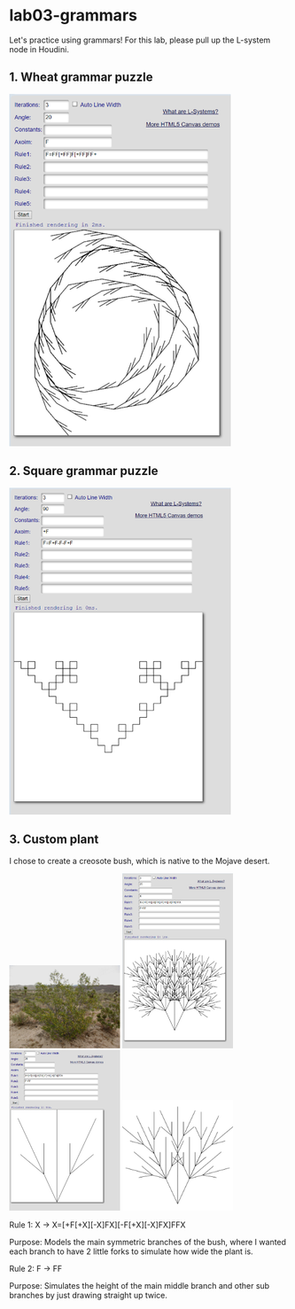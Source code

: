 # lab03-grammars
Let's practice using grammars! For this lab, please pull up the L-system node in Houdini.

## 1. Wheat grammar puzzle
<img width="400" alt="square1" src="sol1.png">

## 2. Square grammar puzzle
<img width="400" alt="square2" src="sol2.png">

## 3. Custom plant
I chose to create a creosote bush, which is native to the Mojave desert.

<img width="200" alt="creosote" src="creosote.jpg">

<img width="200" alt="creosote" src="sol3.png">
<img width="200" alt="creosote" src="creo1.png">
<img width="200" alt="creosote" src="creo2.png">

Rule 1: X → X=[+F[+X][-X]FX][-F[+X][-X]FX]FFX

Purpose: Models the main symmetric branches of the bush, where I wanted each branch to have 2 little forks to simulate how wide the plant is.

Rule 2: F → FF

Purpose: Simulates the height of the main middle branch and other sub branches by just drawing straight up twice.
